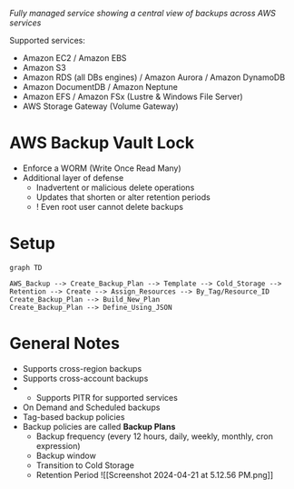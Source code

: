*Fully managed service showing a central view of backups across AWS services*

Supported services:
- Amazon EC2 / Amazon EBS
- Amazon S3
- Amazon RDS (all DBs engines) / Amazon Aurora / Amazon DynamoDB
- Amazon DocumentDB / Amazon Neptune
- Amazon EFS / Amazon FSx (Lustre & Windows File Server)
- AWS Storage Gateway (Volume Gateway)

# AWS Backup Vault Lock
- Enforce a WORM (Write Once Read Many)
- Additional layer of defense
	- Inadvertent or malicious delete operations
	- Updates that shorten or alter retention periods
	- ! Even root user cannot delete backups

# Setup
```mermaid
graph TD

AWS_Backup --> Create_Backup_Plan --> Template --> Cold_Storage --> Retention --> Create --> Assign_Resources --> By_Tag/Resource_ID
Create_Backup_Plan --> Build_New_Plan
Create_Backup_Plan --> Define_Using_JSON
```
# General Notes
- Supports cross-region backups[]()
- Supports cross-account backups
- - Supports PITR for supported services
- On Demand and Scheduled backups
- Tag-based backup policies
- Backup policies are called **Backup Plans**
	- Backup frequency (every 12 hours, daily, weekly, monthly, cron expression)
	- Backup window
	- Transition to Cold Storage
	- Retention Period
![[Screenshot 2024-04-21 at 5.12.56 PM.png]]